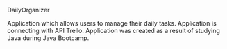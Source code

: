 DailyOrganizer

Application which allows users to manage their daily tasks. Application is connecting with API Trello. 
Application was created as a result of studying Java during Java Bootcamp. 

